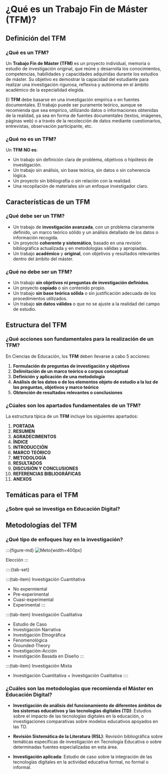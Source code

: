 # ¿Qué es un Trabajo Fin de Máster (TFM)?

## Definición del TFM

### ¿Qué es un TFM?

Un **Trabajo Fin de Máster (TFM)** es un proyecto individual, memoria o estudio de investigación original, que reúne y desarrolla los conocimientos, competencias, habilidades y capacidades adquiridas durante los estudios de máster. Su objetivo es demostrar la capacidad del estudiante para realizar una investigación rigurosa, reflexiva y autónoma en el ámbito académico de la especialidad elegida.

El **TFM** debe basarse en una investigación empírica o en fuentes documentales. El trabajo puede ser puramente teórico, aunque se recomienda que sea empírico, utilizando datos o informaciones obtenidas de la realidad, ya sea en forma de fuentes documentales (textos, imágenes, páginas web) o a través de la recolección de datos mediante cuestionarios, entrevistas, observación participante, etc.

### ¿Qué no es un TFM?

Un **TFM** **NO es**:

- Un trabajo sin definición clara de problema, objetivos o hipótesis de investigación.
- Un trabajo sin análisis, sin base teórica, sin datos o sin coherencia lógica.
- Un proyecto sin bibliografía o sin relación con la realidad.
- Una recopilación de materiales sin un enfoque investigador claro.

## Características de un TFM

### ¿Qué debe ser un TFM?

- Un trabajo de **investigación avanzada**, con un problema claramente definido, un marco teórico sólido y un análisis detallado de los datos o información recogida.
- Un proyecto **coherente y sistemático**, basado en una revisión bibliográfica actualizada y en metodologías válidas y apropiadas.
- Un trabajo **académico** y **original**, con objetivos y resultados relevantes dentro del ámbito del máster.

### ¿Qué no debe ser un TFM?

- Un trabajo **sin objetivos ni preguntas de investigación definidos**.
- Un proyecto **copiado** o sin contenido propio.
- Un trabajo **sin base teórica sólida** o sin justificación adecuada de los procedimientos utilizados.
- Un trabajo **sin datos válidos** o que no se ajuste a la realidad del campo de estudio.

## Estructura del TFM

### ¿Qué acciones son fundamentales para la realización de un TFM?

En Ciencias de Educación, los **TFM** deben llevarse a cabo 5 acciones:

1. **Formulación de preguntas de investigación y objetivos**
2. **Delimitación de un marco teórico o corpus conceptual**
3. **Definición y aplicación de una metodología**
4. **Análisis de los datos o de los elementos objeto de estudio a la luz de las preguntas, objetivos y marco teórico**
5. **Obtención de resultados relevantes o conclusiones**

### ¿Cúales son los apartados fundamentales de un TFM?

La estructura típica de un **TFM** incluye los siguientes apartados:

1. **PORTADA**
2. **RESUMEN**
3. **AGRADECIMIENTOS**
4. **ÍNDICE**
5. **INTRODUCCIÓN**
6. **MARCO TEÓRICO**
7. **METODOLOGÍA**
8. **RESULTADOS**
9. **DISCUSIÓN Y CONCLUSIONES**
10. **REFERENCIAS BIBLIOGRÁFICAS**
11. **ANEXOS**

## Temáticas para el TFM

### ¿Sobre qué se investiga en Educación Digital?


## Metodologías del TFM

### ¿Qué tipo de enfoques hay en la investigación?

:::{figure-md}
![Meto](../_static/img/meto2.png){width=400px}

Elección
:::

::::{tab-set}

:::{tab-item} Investigación Cuantitativa
* No expermiental
* Pre-experimental
* Cuasi-experimental
* Experimental
:::

:::{tab-item} Investigación Cualitativa
* Estudio de Caso
* Investigación Narrativa
* Investigación Etnográfica
* Fenomenológica
* Grounded-Theory
* Investigación-Acción
* Investigación Basada en Diseño
:::

:::{tab-item} Investigación Mixta
* Investigación Cuantitativa + Investigación Cualitativa
::::

### ¿Cuáles son las metodologías que recomienda el Máster en Educación Digital?

- **Investigación de análisis del funcionamiento de diferentes ámbitos de los sistemas educativos y las tecnologías digitales (TD)**: Estudios sobre el impacto de las tecnologías digitales en la educación, o investigaciones comparativas sobre modelos educativos apoyados en las TD.
  
- **Revisión Sistemática de la Literatura (RSL)**: Revisión bibliográfica sobre temáticas específicas de investigación en Tecnología Educativa o sobre determinadas fuentes especializadas en esta área.

- **Investigación aplicada**: Estudio de caso sobre la integración de las tecnologías digitales en la actividad educativa formal, no formal o informal.